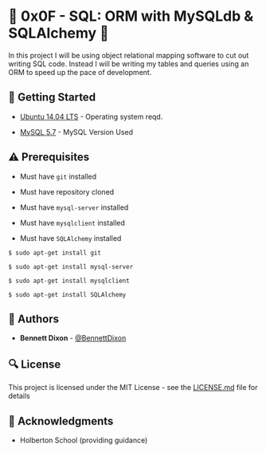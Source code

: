 # :shell: 0x0F - SQL: ORM with MySQLdb & SQLAlchemy :shell:

In this project I will be using object relational mapping software to cut out writing SQL code. Instead I will be writing my tables and queries using an ORM to speed up the pace of development.

## :running: Getting Started

* [Ubuntu 14.04 LTS](http://releases.ubuntu.com/14.04/) - Operating system reqd.

* [MySQL 5.7](http://dev.mysql.com/get/mysql-apt-config_0.6.0-1_all.deb) - MySQL Version Used

## :warning: Prerequisites

* Must have `git` installed

* Must have repository cloned

* Must have `mysql-server` installed

* Must have `mysqlclient` installed

* Must have `SQLAlchemy` installed

```
$ sudo apt-get install git
```

```
$ sudo apt-get install mysql-server
```

```
$ sudo apt-get install mysqlclient
```

```
$ sudo apt-get install SQLAlchemy
```

## :blue_book: Authors
* **Bennett Dixon** - [@BennettDixon](https://github.com/BennettDixon)

## :mag: License

This project is licensed under the MIT License - see the [LICENSE.md](https://github.com/BennettDixon/holbertonschool-higher_level_programming/blob/master/LICENSE.md) file for details



## :mega: Acknowledgments

* Holberton School (providing guidance)
